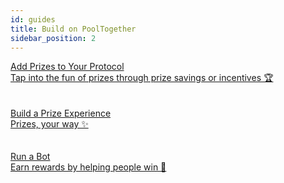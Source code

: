 ```yaml
---
id: guides
title: Build on PoolTogether
sidebar_position: 2
---
```


<a class="pagination-nav__link in-page" href="./integrate/">
  <div class="pagination-nav__label">Add Prizes to Your Protocol</div>
  <div class="pagination-nav__sublabel">Tap into the fun of prizes through prize savings or incentives 🏆</div>
</a>
<br></br>
<a class="pagination-nav__link in-page" href="./customize/">
  <div class="pagination-nav__label">Build a Prize Experience</div>
  <div class="pagination-nav__sublabel">Prizes, your way ✨</div>
</a>
<br></br>
<a class="pagination-nav__link in-page" href="./bots/">
  <div class="pagination-nav__label">Run a Bot</div>
  <div class="pagination-nav__sublabel">Earn rewards by helping people win 🤖</div>
</a>

